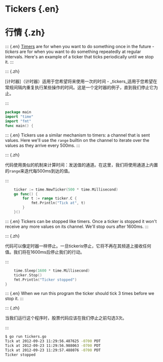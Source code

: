 
# Tickers {.en}


# 行情 {.zh}


::: {.en}
[Timers](timers) are for when you want to do
something once in the future - _tickers_ are for when
you want to do something repeatedly at regular
intervals. Here's an example of a ticker that ticks
periodically until we stop it.
:::

::: {.zh}

[计时器]（计时器）适用于您希望将来使用一次的时间 -  _tickers_适用于您希望在常规间隔内重复执行某些操作的时间。这是一个定时器的例子，直到我们停止它为止。

:::


```go
package main
import "time"
import "fmt"
func main() {
```


::: {.en}
Tickers use a similar mechanism to timers: a
channel that is sent values. Here we'll use the
`range` builtin on the channel to iterate over
the values as they arrive every 500ms.
:::

::: {.zh}

代码使用类似的机制来计算时间：发送值的通道。在这里，我们将使用通道上内置的`range`来迭代每500ms到达的值。

:::


```go
	ticker := time.NewTicker(500 * time.Millisecond)
	go func() {
		for t := range ticker.C {
			fmt.Println("Tick at", t)
		}
	}()
```


::: {.en}
Tickers can be stopped like timers. Once a ticker
is stopped it won't receive any more values on its
channel. We'll stop ours after 1600ms.
:::

::: {.zh}

代码可以像定时器一样停止。一旦tickeris停止，它将不再在其频道上接收任何值。我们将在1600ms后停止我们的行动。

:::


```go
	time.Sleep(1600 * time.Millisecond)
	ticker.Stop()
	fmt.Println("Ticker stopped")
}
```


::: {.en}
When we run this program the ticker should tick 3 times
before we stop it.
:::

::: {.zh}

当我们运行这个程序时，股票代码应该在我们停止之前勾选3次。

:::


```sh
$ go run tickers.go
Tick at 2012-09-23 11:29:56.487625 -0700 PDT
Tick at 2012-09-23 11:29:56.988063 -0700 PDT
Tick at 2012-09-23 11:29:57.488076 -0700 PDT
Ticker stopped
```


